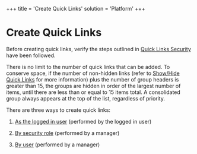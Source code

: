 +++
title = 'Create Quick Links'
solution = 'Platform'
+++

# Create Quick Links

Before creating quick links, verify the steps outlined in [Quick Links
Security](Quick_Links_Security.htm) have been followed.

There is no limit to the number of quick links that can be added. To
conserve space, if the number of non-hidden links (refer to [Show/Hide
Quick Links](Show_Hide_Quick_Links.htm) for more information) plus the
number of group headers is greater than 15, the groups are hidden in
order of the largest number of items, until there are less than or equal
to 15 items total. A consolidated group always appears at the top of the
list, regardless of priority.

There are three ways to create quick links:

1.  [As the logged in
    user](Create_a_Quick_Link_as_the_Logged_In_User.htm) (performed by
    the logged in user)

2.  [By security role](Create_Quick_Links_by_Role.htm) (performed by a
    manager)

3.  [By user](Create_Quick_Links_by_User.htm) (performed by a manager)
